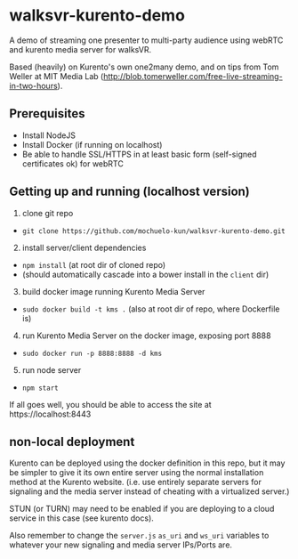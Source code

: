 # walksvr-kurento-demo
A demo of streaming one presenter to multi-party audience using webRTC and kurento media server for walksVR.

Based (heavily) on Kurento's own one2many demo, and on tips from Tom Weller at MIT Media Lab (http://blob.tomerweller.com/free-live-streaming-in-two-hours).


## Prerequisites
- Install NodeJS
- Install Docker (if running on localhost)
- Be able to handle SSL/HTTPS in at least basic form (self-signed certificates ok) for webRTC

## Getting up and running (localhost version)
1. clone git repo
  - `git clone https://github.com/mochuelo-kun/walksvr-kurento-demo.git`
2. install server/client dependencies
  - `npm install` (at root dir of cloned repo)
  - (should automatically cascade into a bower install in the `client` dir)
3. build docker image running Kurento Media Server
  - `sudo docker build -t kms .` (also at root dir of repo, where Dockerfile is)
4. run Kurento Media Server on the docker image, exposing port 8888
  - `sudo docker run -p 8888:8888 -d kms`
5. run node server
  - `npm start`

If all goes well, you should be able to access the site at https://localhost:8443

## non-local deployment
Kurento can be deployed using the docker definition in this repo, but it may be simpler to give it its own entire server using the normal installation method at the Kurento website. (i.e. use entirely separate servers for signaling and the media server instead of cheating with a virtualized server.)

STUN (or TURN) may need to be enabled if you are deploying to a cloud service in this case (see kurento docs).

Also remember to change the `server.js` `as_uri` and `ws_uri` variables to whatever your new signaling and media server IPs/Ports are.